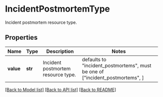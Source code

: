 # IncidentPostmortemType

Incident postmortem resource type.
## Properties
Name | Type | Description | Notes
------------ | ------------- | ------------- | -------------
**value** | **str** | Incident postmortem resource type. | defaults to "incident_postmortems",  must be one of ["incident_postmortems", ]

[[Back to Model list]](README.md#documentation-for-models) [[Back to API list]](README.md#documentation-for-api-endpoints) [[Back to README]](README.md)


